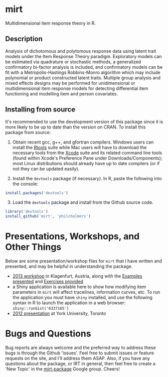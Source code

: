 # mirt

Multidimensional item response theory in R. 

## Description

Analysis of dichotomous and polytomous response data using latent
trait models under the Item Response Theory paradigm. Exploratory models
can be estimated via quadrature or stochastic methods, a generalized
confirmatory bi-factor analysis is included, and confirmatory models can be
fit with a Metropolis-Hastings Robbins-Monro algorithm which may include
polynomial or product constructed latent traits. Multiple group analysis
and mixed effects designs may be performed for unidimensional or
multidimensional item response models for detecting differential item
functioning and modelling item and person covariates.

## Installing from source

It's recommended to use the development version of this package since it is more likely to be up to date 
than the version on CRAN. To install this package from source: 

1) Obtain recent gcc, g++, and gfortran compilers. Windows users can install the
   [Rtools](http://cran.r-project.org/bin/windows/Rtools/) suite while Mac users will have to
   download the necessary tools from the [Xcode](https://itunes.apple.com/ca/app/xcode/id497799835?mt=12) suite and its
   related command line tools (found within Xcode's Preference Pane under Downloads/Components); most Linux
   distributions should already have up to date compilers (or if not they can be updated easily). 

2) Install the `devtools` package (if necessary). In R, paste the following into the console:

```r
install.packages('devtools')
```

3) Load the `devtools` package and install from the Github source code. 
 
```r
library('devtools')
install_github('mirt', 'philchalmers')
```

# Presentations, Workshops, and Other Things

Below are some presentation/workshop files for `mirt` that I have written and presented, and 
may be helpful in understanding the package. 

- [2013 workshop](https://dl.dropboxusercontent.com/u/10780530/mirt-pres-2013/mirt.pdf) in 
  Klagenfurt, Austria, along with the 
  [Examples presented](https://dl.dropboxusercontent.com/u/10780530/mirt-pres-2013/Examples.zip) and 
  [Exercises provided](https://dl.dropboxusercontent.com/u/10780530/mirt-pres-2013/Exercises.zip)
- a Shiny application is available here to show how modifying item parameters in `mirt` will affect
  tracelines, information curves, etc. To run the application you must have `shiny` installed, and use
  the following syntax in R to launch the application in a web browser: `shiny::runGist('6337165')`
- [2012 presentation](https://dl.dropboxusercontent.com/u/10780530/mirt-pres-2012/mirt-presentation-2012.pdf) at 
  York University, Toronto

# Bugs and Questions

Bug reports are always welcome and the preferred way to address these bugs is through
the Github 'issues'. Feel free to submit issues or feature requests on the site, and I'll 
address them ASAP. Also, if you have any questions about the package, or IRT in general, then
feel free to create a 'New Topic' in the 
[mirt-package](https://groups.google.com/forum/#!forum/mirt-package) Google group. Cheers!

